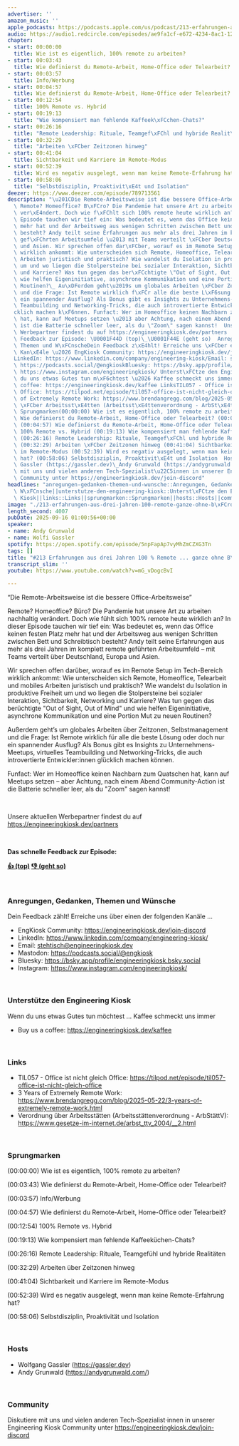```yaml
---
advertiser: ''
amazon_music: ''
apple_podcasts: https://podcasts.apple.com/us/podcast/213-erfahrungen-aus-drei-jahren-100-remote-ganze-ohne-b%C3%BCro/id1603082924?i=1000726982205&uo=4
audio: https://audio1.redcircle.com/episodes/ae9fa1cf-e672-4234-8ac1-12c00e34ad06/stream.mp3
chapter:
- start: 00:00:00
  title: Wie ist es eigentlich, 100% remote zu arbeiten?
- start: 00:03:43
  title: Wie definierst du Remote-Arbeit, Home-Office oder Telearbeit?
- start: 00:03:57
  title: Info/Werbung
- start: 00:04:57
  title: Wie definierst du Remote-Arbeit, Home-Office oder Telearbeit?
- start: 00:12:54
  title: 100% Remote vs. Hybrid
- start: 00:19:13
  title: "Wie kompensiert man fehlende Kaffeek\xFCchen-Chats?"
- start: 00:26:16
  title: "Remote Leadership: Rituale, Teamgef\xFChl und hybride Realit\xE4ten"
- start: 00:32:29
  title: "Arbeiten \xFCber Zeitzonen hinweg"
- start: 00:41:04
  title: Sichtbarkeit und Karriere im Remote-Modus
- start: 00:52:39
  title: Wird es negativ ausgelegt, wenn man keine Remote-Erfahrung hat?
- start: 00:58:06
  title: "Selbstdisziplin, Proaktivit\xE4t und Isolation"
deezer: https://www.deezer.com/episode/789713561
description: "\u201CDie Remote-Arbeitsweise ist die bessere Office-Arbeitsweise\u201D\
  \ Remote? Homeoffice? B\xFCro? Die Pandemie hat unsere Art zu arbeiten nachhaltig\
  \ ver\xE4ndert. Doch wie f\xFChlt sich 100% remote heute wirklich an? In dieser\
  \ Episode tauchen wir tief ein: Was bedeutet es, wenn das Office keinen festen Platz\
  \ mehr hat und der Arbeitsweg aus wenigen Schritten zwischen Bett und Schreibtisch\
  \ besteht? Andy teilt seine Erfahrungen aus mehr als drei Jahren im komplett remote\
  \ gef\xFChrten Arbeitsumfeld \u2013 mit Teams verteilt \xFCber Deutschland, Europa\
  \ und Asien. Wir sprechen offen dar\xFCber, worauf es im Remote Setup im Tech-Bereich\
  \ wirklich ankommt: Wie unterscheiden sich Remote, Homeoffice, Telearbeit und mobiles\
  \ Arbeiten juristisch und praktisch? Wie wandelst du Isolation in produktive Freiheit\
  \ um und wo liegen die Stolpersteine bei sozialer Interaktion, Sichtbarkeit, Networking\
  \ und Karriere? Was tun gegen das ber\xFCchtigte \"Out of Sight, Out of Mind\" und\
  \ wie helfen Eigeninitiative, asynchrone Kommunikation und eine Portion Mut zu neuen\
  \ Routinen?\_ Au\xDFerdem geht\u2019s um globales Arbeiten \xFCber Zeitzonen, Selbstmanagement\
  \ und die Frage: Ist Remote wirklich f\xFCr alle die beste L\xF6sung oder doch nur\
  \ ein spannender Ausflug? Als Bonus gibt es Insights zu Unternehmens-Meetups, virtuelles\
  \ Teambuilding und Networking-Tricks, die auch introvertierte Entwickler:innen gl\xFC\
  cklich machen k\xF6nnen. Funfact: Wer im Homeoffice keinen Nachbarn zum Quatschen\
  \ hat, kann auf Meetups setzen \u2013 aber Achtung, nach einem Abend Community-Action\
  \ ist die Batterie schneller leer, als du \"Zoom\" sagen kannst!  Unsere aktuellen\
  \ Werbepartner findest du auf https://engineeringkiosk.dev/partners  Das schnelle\
  \ Feedback zur Episode: \U0001F44D (top)\_\U0001F44E (geht so)  Anregungen, Gedanken,\
  \ Themen und W\xFCnscheDein Feedback z\xE4hlt! Erreiche uns \xFCber einen der folgenden\
  \ Kan\xE4le \u2026 EngKiosk Community: https://engineeringkiosk.dev/join-discord\_\
  LinkedIn: https://www.linkedin.com/company/engineering-kiosk/Email: stehtisch@engineeringkiosk.devMastodon:\
  \ https://podcasts.social/@engkioskBluesky: https://bsky.app/profile/engineeringkiosk.bsky.socialInstagram:\
  \ https://www.instagram.com/engineeringkiosk/ Unterst\xFCtze den Engineering KioskWenn\
  \ du uns etwas Gutes tun m\xF6chtest \u2026 Kaffee schmeckt uns immer\_ Buy us a\
  \ coffee: https://engineeringkiosk.dev/kaffee LinksTIL057 - Office ist nicht gleich\
  \ Office: https://tilpod.net/episode/til057-office-ist-nicht-gleich-office3 Years\
  \ of Extremely Remote Work: https://www.brendangregg.com/blog/2025-05-22/3-years-of-extremely-remote-work.htmlVerordnung\
  \ \xFCber Arbeitsst\xE4tten (Arbeitsst\xE4ttenverordnung - ArbSt\xE4ttV): https://www.gesetze-im-internet.de/arbst_ttv_2004/__2.html\
  \ Sprungmarken(00:00:00) Wie ist es eigentlich, 100% remote zu arbeiten? (00:03:43)\
  \ Wie definierst du Remote-Arbeit, Home-Office oder Telearbeit? (00:03:57) Info/Werbung\
  \ (00:04:57) Wie definierst du Remote-Arbeit, Home-Office oder Telearbeit? (00:12:54)\
  \ 100% Remote vs. Hybrid (00:19:13) Wie kompensiert man fehlende Kaffeek\xFCchen-Chats?\
  \ (00:26:16) Remote Leadership: Rituale, Teamgef\xFChl und hybride Realit\xE4ten\
  \ (00:32:29) Arbeiten \xFCber Zeitzonen hinweg (00:41:04) Sichtbarkeit und Karriere\
  \ im Remote-Modus (00:52:39) Wird es negativ ausgelegt, wenn man keine Remote-Erfahrung\
  \ hat? (00:58:06) Selbstdisziplin, Proaktivit\xE4t und Isolation  HostsWolfgang\
  \ Gassler (https://gassler.dev)\_Andy Grunwald (https://andygrunwald.com/) CommunityDiskutiere\
  \ mit uns und vielen anderen Tech-Spezialist\u22C5innen in unserer Engineering Kiosk\
  \ Community unter https://engineeringkiosk.dev/join-discord"
headlines: "anregungen-gedanken-themen-und-wunsche::Anregungen, Gedanken, Themen und\
  \ W\xFCnsche||unterstutze-den-engineering-kiosk::Unterst\xFCtze den Engineering\
  \ Kiosk||links::Links||sprungmarken::Sprungmarken||hosts::Hosts||community::Community"
image: "./213-erfahrungen-aus-drei-jahren-100-remote-ganze-ohne-b\xFCro.jpg"
length_second: 4007
pubDate: 2025-09-16 01:00:56+00:00
speaker:
- name: Andy Grunwald
- name: Wolfi Gassler
spotify: https://open.spotify.com/episode/5npFapAp7vyMhZmCZXG3Tn
tags: []
title: "#213 Erfahrungen aus drei Jahren 100 % Remote ... ganze ohne B\xFCro"
transcript_slim: ''
youtube: https://www.youtube.com/watch?v=mG_vDogcBvI

---
```

<p>“Die Remote-Arbeitsweise ist die bessere Office-Arbeitsweise”</p><p>Remote? Homeoffice? Büro? Die Pandemie hat unsere Art zu arbeiten nachhaltig verändert. Doch wie fühlt sich 100% remote heute wirklich an? In dieser Episode tauchen wir tief ein: Was bedeutet es, wenn das Office keinen festen Platz mehr hat und der Arbeitsweg aus wenigen Schritten zwischen Bett und Schreibtisch besteht? Andy teilt seine Erfahrungen aus mehr als drei Jahren im komplett remote geführten Arbeitsumfeld – mit Teams verteilt über Deutschland, Europa und Asien.</p><p>Wir sprechen offen darüber, worauf es im Remote Setup im Tech-Bereich wirklich ankommt: Wie unterscheiden sich Remote, Homeoffice, Telearbeit und mobiles Arbeiten juristisch und praktisch? Wie wandelst du Isolation in produktive Freiheit um und wo liegen die Stolpersteine bei sozialer Interaktion, Sichtbarkeit, Networking und Karriere? Was tun gegen das berüchtigte &#34;Out of Sight, Out of Mind&#34; und wie helfen Eigeninitiative, asynchrone Kommunikation und eine Portion Mut zu neuen Routinen? </p><p>Außerdem geht’s um globales Arbeiten über Zeitzonen, Selbstmanagement und die Frage: Ist Remote wirklich für alle die beste Lösung oder doch nur ein spannender Ausflug? Als Bonus gibt es Insights zu Unternehmens-Meetups, virtuelles Teambuilding und Networking-Tricks, die auch introvertierte Entwickler:innen glücklich machen können.</p><p>Funfact: Wer im Homeoffice keinen Nachbarn zum Quatschen hat, kann auf Meetups setzen – aber Achtung, nach einem Abend Community-Action ist die Batterie schneller leer, als du &#34;Zoom&#34; sagen kannst!</p><p><br></p><p>Unsere aktuellen Werbepartner findest du auf <a href="https://engineeringkiosk.dev/partners">https://engineeringkiosk.dev/partners</a></p><p><br></p><p><strong>Das schnelle Feedback zur Episode:</strong></p><p><a href="https://api.openpodcast.dev/feedback/213/upvote" rel="nofollow"><strong>👍 (top)</strong></a><strong> </strong><a href="https://api.openpodcast.dev/feedback/213/downvote" rel="nofollow"><strong>👎 (geht so)</strong></a></p><p><br></p><h3 id="anregungen-gedanken-themen-und-wunsche">Anregungen, Gedanken, Themen und Wünsche</h3><p>Dein Feedback zählt! Erreiche uns über einen der folgenden Kanäle …</p><ul><li>EngKiosk Community: <a href="https://engineeringkiosk.dev/join-discord">https://engineeringkiosk.dev/join-discord</a> </li><li>LinkedIn: <a href="https://www.linkedin.com/company/engineering-kiosk/" rel="nofollow">https://www.linkedin.com/company/engineering-kiosk/</a></li><li>Email: <a href="mailto:stehtisch@engineeringkiosk.dev" rel="nofollow">stehtisch@engineeringkiosk.dev</a></li><li>Mastodon: <a href="https://podcasts.social/@engkiosk" rel="nofollow">https://podcasts.social/@engkiosk</a></li><li>Bluesky: <a href="https://bsky.app/profile/engineeringkiosk.bsky.social" rel="nofollow">https://bsky.app/profile/engineeringkiosk.bsky.social</a></li><li>Instagram: <a href="https://www.instagram.com/engineeringkiosk/" rel="nofollow">https://www.instagram.com/engineeringkiosk/</a></li></ul><p><br></p><h3 id="unterstutze-den-engineering-kiosk">Unterstütze den Engineering Kiosk</h3><p>Wenn du uns etwas Gutes tun möchtest … Kaffee schmeckt uns immer </p><ul><li>Buy us a coffee: <a href="https://engineeringkiosk.dev/kaffee">https://engineeringkiosk.dev/kaffee</a></li></ul><p><br></p><h3 id="links">Links</h3><ul><li>TIL057 - Office ist nicht gleich Office: <a href="https://tilpod.net/episode/til057-office-ist-nicht-gleich-office" rel="nofollow">https://tilpod.net/episode/til057-office-ist-nicht-gleich-office</a></li><li>3 Years of Extremely Remote Work: <a href="https://www.brendangregg.com/blog/2025-05-22/3-years-of-extremely-remote-work.html" rel="nofollow">https://www.brendangregg.com/blog/2025-05-22/3-years-of-extremely-remote-work.html</a></li><li>Verordnung über Arbeitsstätten (Arbeitsstättenverordnung - ArbStättV): <a href="https://www.gesetze-im-internet.de/arbst_ttv_2004/__2.html" rel="nofollow">https://www.gesetze-im-internet.de/arbst_ttv_2004/__2.html</a></li></ul><p><br></p><h3 id="sprungmarken">Sprungmarken</h3><p>(00:00:00) Wie ist es eigentlich, 100% remote zu arbeiten?</p><p>(00:03:43) Wie definierst du Remote-Arbeit, Home-Office oder Telearbeit?</p><p>(00:03:57) Info/Werbung</p><p>(00:04:57) Wie definierst du Remote-Arbeit, Home-Office oder Telearbeit?</p><p>(00:12:54) 100% Remote vs. Hybrid</p><p>(00:19:13) Wie kompensiert man fehlende Kaffeeküchen-Chats?</p><p>(00:26:16) Remote Leadership: Rituale, Teamgefühl und hybride Realitäten</p><p>(00:32:29) Arbeiten über Zeitzonen hinweg</p><p>(00:41:04) Sichtbarkeit und Karriere im Remote-Modus</p><p>(00:52:39) Wird es negativ ausgelegt, wenn man keine Remote-Erfahrung hat?</p><p>(00:58:06) Selbstdisziplin, Proaktivität und Isolation</p><p><br></p><h3 id="hosts">Hosts</h3><ul><li>Wolfgang Gassler (<a href="https://gassler.dev" rel="nofollow">https://gassler.dev</a>) </li><li>Andy Grunwald (<a href="https://andygrunwald.com/" rel="nofollow">https://andygrunwald.com/</a>)</li></ul><p><br></p><h3 id="community">Community</h3><p>Diskutiere mit uns und vielen anderen Tech-Spezialist⋅innen in unserer Engineering Kiosk Community unter <a href="https://engineeringkiosk.dev/join-discord">https://engineeringkiosk.dev/join-discord</a></p>